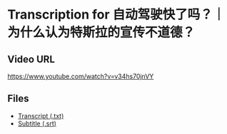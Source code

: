 # Transcription for 自动驾驶快了吗？｜为什么认为特斯拉的宣传不道德？
## Video URL
https://www.youtube.com/watch?v=v34hs70jnVY
 
## Files
- [Transcript (.txt)](./transcript.txt)
- [Subtitle (.srt)](./transcript.srt)
